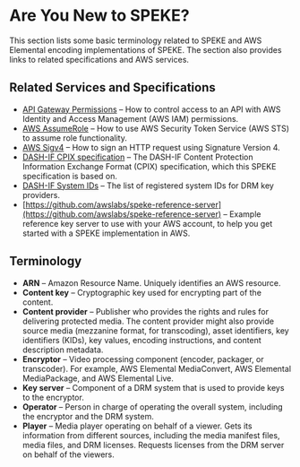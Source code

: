 # Are You New to SPEKE?<a name="are-you-new-to-speke"></a>

This section lists some basic terminology related to SPEKE and AWS Elemental encoding implementations of SPEKE\. The section also provides links to related specifications and AWS services\.

## Related Services and Specifications<a name="related-services-and-specifications"></a>
+ [API Gateway Permissions](https://docs.aws.amazon.com/apigateway/latest/developerguide/permissions.html) – How to control access to an API with AWS Identity and Access Management \(AWS IAM\) permissions\.
+ [AWS AssumeRole](https://docs.aws.amazon.com/STS/latest/APIReference/API_AssumeRole.html) – How to use AWS Security Token Service \(AWS STS\) to assume role functionality\.
+ [AWS Sigv4](https://docs.aws.amazon.com/general/latest/gr/sigv4_signing.html) – How to sign an HTTP request using Signature Version 4\. 
+ [DASH\-IF CPIX specification](https://dashif.org/docs/DASH-IF-CPIX-v2-0.pdf) – The DASH\-IF Content Protection Information Exchange Format \(CPIX\) specification, which this SPEKE specification is based on\. 
+ [DASH\-IF System IDs](https://dashif.org/identifiers/content_protection/) – The list of registered system IDs for DRM key providers\.
+ [https://github.com/awslabs/speke-reference-server](https://github.com/awslabs/speke-reference-server) – Example reference key server to use with your AWS account, to help you get started with a SPEKE implementation in AWS\.

## Terminology<a name="terminology"></a>
+ **ARN** – Amazon Resource Name\. Uniquely identifies an AWS resource\. 
+ **Content key** – Cryptographic key used for encrypting part of the content\.
+ **Content provider** – Publisher who provides the rights and rules for delivering protected media\. The content provider might also provide source media \(mezzanine format, for transcoding\), asset identifiers, key identifiers \(KIDs\), key values, encoding instructions, and content description metadata\.
+ **Encryptor** – Video processing component \(encoder, packager, or transcoder\)\. For example, AWS Elemental MediaConvert, AWS Elemental MediaPackage, and AWS Elemental Live\.
+ **Key server** – Component of a DRM system that is used to provide keys to the encryptor\.
+ **Operator** – Person in charge of operating the overall system, including the encryptor and the DRM system\.
+ **Player** – Media player operating on behalf of a viewer\. Gets its information from different sources, including the media manifest files, media files, and DRM licenses\. Requests licenses from the DRM server on behalf of the viewers\.